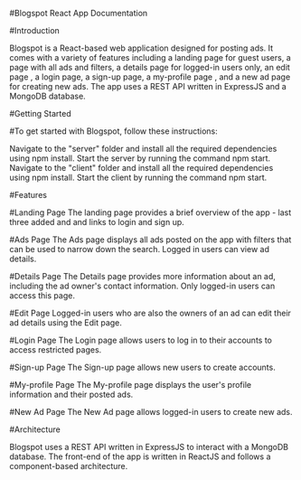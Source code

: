 #Blogspot React App Documentation

#Introduction

Blogspot is a React-based web application designed for posting ads. It comes with a variety of features including a landing page for guest users, a page with all ads and filters, a details page for logged-in users only, an edit page , a login page, a sign-up page, a my-profile page , and a new ad page for creating new ads. The app uses a REST API written in ExpressJS and a MongoDB database.

#Getting Started

#To get started with Blogspot, follow these instructions:

Navigate to the "server" folder and install all the required dependencies using npm install.
Start the server by running the command npm start.
Navigate to the "client" folder and install all the required dependencies using npm install.
Start the client by running the command npm start.

#Features

#Landing Page
The landing page provides a brief overview of the app - last three added and and links to login and sign up.

#Ads Page
The Ads page displays all ads posted on the app with filters that can be used to narrow down the search. Logged in users can view ad details.

#Details Page
The Details page provides more information about an ad, including the ad owner's contact information. Only logged-in users can access this page.

#Edit Page
Logged-in users who are also the owners of an ad can edit their ad details using the Edit page.

#Login Page
The Login page allows users to log in to their accounts to access restricted pages.

#Sign-up Page
The Sign-up page allows new users to create accounts.

#My-profile Page
The My-profile page displays the user's profile information and their posted ads.

#New Ad Page
The New Ad page allows logged-in users to create new ads.

#Architecture

Blogspot uses a REST API written in ExpressJS to interact with a MongoDB database. The front-end of the app is written in ReactJS and follows a component-based architecture.